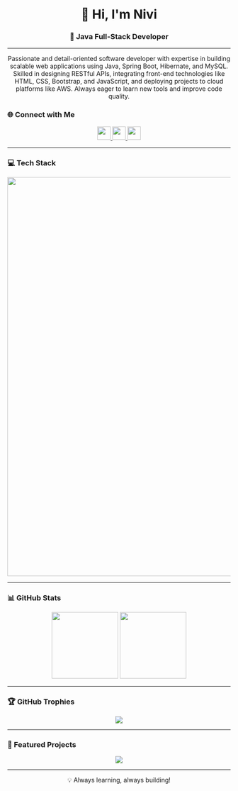 <h1 align="center">👋 Hi, I'm Nivi</h1>
<h3 align="center">🚀 Java Full-Stack Developer</h3>

---


<p align="center">
  Passionate and detail-oriented software developer with expertise in building scalable web applications using Java, Spring Boot, Hibernate, and MySQL. Skilled in designing RESTful APIs, integrating front-end technologies like HTML, CSS, Bootstrap, and JavaScript, and deploying projects to cloud platforms like AWS. Always eager to learn new tools and improve code quality.
</p>

### 🌐 Connect with Me
<p align="center">
  <a href="https://www.linkedin.com/in/nivas1306/" target="_blank">
    <img src="https://img.shields.io/static/v1?message=LinkedIn&logo=linkedin&color=0077B5&style=for-the-badge" height="30"/>
  </a>
  <a href="mailto:nivasthangavel1306@gmail.com" target="_blank">
    <img src="https://img.shields.io/static/v1?message=Email&logo=gmail&color=D14836&style=for-the-badge" height="30"/>
  </a>
  <a href="https://nivast13-portfolio.netlify.app/" target="_blank">
    <img src="https://img.shields.io/static/v1?message=Portfolio&logo=vercel&color=000000&style=for-the-badge" height="30"/>
  </a>
</p>

---

### 💻 Tech Stack
<p align="center">
  <img src="https://skillicons.dev/icons?i=java,spring,hibernate,mysql,html,css,bootstrap,js&perline=9" width="900" />
</p>

---

### 📊 GitHub Stats
<p align="center">
  <img src="https://streak-stats.demolab.com?user=Nivi-dev&theme=dracula" height="150" />
  <img src="https://github-readme-stats.vercel.app/api?username=Nivi-dev&show_icons=true&theme=dracula" height="150" />
</p>

---

### 🏆 GitHub Trophies
<p align="center">
  <img src="https://github-profile-trophy.vercel.app/?username=Nivi-dev&theme=dracula&no-frame=false&no-bg=false&margin-w=8&margin-h=8" />
</p>

---

### 🚀 Featured Projects
<p align="center">
  <a href="https://github.com/Nivi-dev/TravelManagementSystem">
    <img src="https://github-readme-stats.vercel.app/api/pin/?username=Nivi-dev&repo=TravelManagementSystem&theme=dracula" />
  </a>

---

<p align="center">💡 Always learning, always building!</p>
